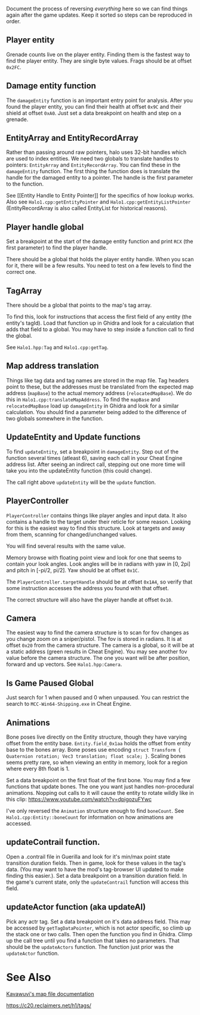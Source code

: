 Document the process of reversing *everything* here so we can find things again after the game updates. Keep it sorted so steps can be reproduced in order.

## Player entity

Grenade counts live on the player entity. Finding them is the fastest way to find the player entity. They are single byte values. Frags should be at offset `0x2FC`.

## Damage entity function

The `damageEntity` function is an important entry point for analysis. After you found the player entity, you can find their health at offset `0x9C` and their shield at offset `0xA0`. Just set a data breakpoint on health and step on a grenade.

## EntityArray and EntityRecordArray

Rather than passing around raw pointers, halo uses 32-bit handles which are used to index entities. We need two globals to translate handles to pointers: `EntityArray` and `EntityRecordArray`. You can find these in the `damageEntity` function. The first thing the function does is translate the handle for the damaged entity to a pointer. The handle is the first parameter to the function.

See [[Entity Handle to Entity Pointer]] for the specifics of how lookup works. Also see `Halo1.cpp:getEntityPointer` and `Halo1.cpp:getEntityListPointer` (EntityRecordArray is also called EntityList for historical reasons).

## Player handle global

Set a breakpoint at the start of the damage entity function and print `RCX` (the first parameter) to find the player handle.

There should be a global that holds the player entity handle. When you scan for it, there will be a few results. You need to test on a few levels to find the correct one.


## TagArray

There should be a global that points to the map's tag array.

To find this, look for instructions that access the first field of any entity (the entity's tagId). Load that function up in Ghidra and look for a calculation that adds that field to a global. You may have to step inside a function call to find the global.

See `Halo1.hpp:Tag` and `Halo1.cpp:getTag`.

## Map address translation

Things like tag data and tag names are stored in the map file. Tag headers point to these, but the addresses must be translated from the expected map address (`mapBase`) to the actual memory address (`relocatedMapBase`). We do this in `Halo1.cpp:translateMapAddress`. To find the `mapBase` and `relocatedMapBase` load up `damageEntity` in Ghidra and look for a similar calculation. You should find a parameter being added to the difference of two globals somewhere in the function.

## UpdateEntity and Update functions

To find `updateEntity`, set a breakpoint in `damageEntity`. Step out of the function several times (atleast 6), saving each call in your Cheat Engine address list. After seeing an indirect call, stepping out one more time will take you into the updateEntity function (this could change).

The call right above `updateEntity` will be the `update` function.

## PlayerController

`PlayerController` contains things like player angles and input data. It also contains a handle to the target under their reticle for some reason. Looking for this is the easiest way to find this structure. Look at targets and away from them, scanning for changed/unchanged values.

You will find several results with the same value. 

Memory browse with floating point view and look for one that seems to contain your look angles. Look angles will be in radians with yaw in [0, 2pi] and pitch in [-pi/2, pi/2]. Yaw should be at offset `0x1C`.

The `PlayerController.targetHandle` should be at offset `0x1A4`, so verify that some instruction accesses the address you found with that offset.

The correct structure will also have the player handle at offset `0x10`.

## Camera

The easiest way to find the camera structure is to scan for fov changes as you change zoom on a sniper/pistol. The fov is stored in radians. It is at offset `0x20` from the camera structure. The camera is a global, so it will be at a static address (green results in Cheat Engine). You may see another fov value before the camera structure. The one you want will be after position, forward and up vectors. See `Halo1.hpp:Camera`.

## Is Game Paused Global

Just search for 1 when paused and 0 when unpaused. You can restrict the search to `MCC-Win64-Shipping.exe` in Cheat Engine.

## Animations

Bone poses live directly on the Entity structure, though they have varying offset from the entity base. `Entity.field_0x1aa` holds the offset from entity base to the bones array. Bone poses use encoding `struct Transform { Quaternion rotation; Vec3 translation; float scale; }`. Scaling bones seems pretty rare, so when viewing an entity in memory, look for a region where every 8th float is 1.

Set a data breakpoint on the first float of the first bone. You may find a few functions that update bones. The one you want just handles non-procedural animations. Nopping out calls to it will cause the entity to rotate wildly like in this clip: https://www.youtube.com/watch?v=dpigozuFYwc

I've only reversed the `Animation` structure enough to find `boneCount`. See `Halo1.cpp:Entity::boneCount` for information on how animations are accessed.

## updateContrail function.

Open a .contrail file in Guerilla and look for it's min/max point state transition duration fields. Then in game, look for these values in the tag's data. (You may want to have the mod's tag-browser UI updated to make finding this easier.). Set a data breakpoint on a transition duration field. In the game's current state, only the `updateContrail` function will access this field. 

## updateActor function (aka updateAI)

Pick any actr tag. Set a data breakpoint on it's data address field. This may be accessed by `getTagDataPointer`, which is not actor specific, so climb up the stack one or two calls. Then open the function you find in Ghidra. Climp up the call tree until you find a function that takes no parameters. That should be the `updateActors` function. The function just prior was the `updateActor` function.

# See Also

[Kavawuvi's map file documentation](https://opencarnage.net/index.php?/topic/6693-halo-map-file-structure-revision-212/)

https://c20.reclaimers.net/h1/tags/